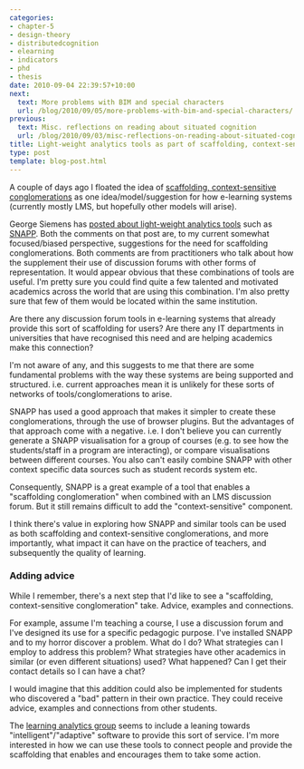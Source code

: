 ```yaml
---
categories:
- chapter-5
- design-theory
- distributedcognition
- elearning
- indicators
- phd
- thesis
date: 2010-09-04 22:39:57+10:00
next:
  text: More problems with BIM and special characters
  url: /blog/2010/09/05/more-problems-with-bim-and-special-characters/
previous:
  text: Misc. reflections on reading about situated cognition
  url: /blog/2010/09/03/misc-reflections-on-reading-about-situated-cognition/
title: Light-weight analytics tools as part of scaffolding, context-sensitive conglomerations
type: post
template: blog-post.html
---
```

A couple of days ago I floated the idea of [scaffolding, context-sensitive conglomerations](/blog/2010/09/03/scaffolding-context-sensitive-conglomerations-in-e-learning-systems/) as one idea/model/suggestion for how e-learning systems (currently mostly LMS, but hopefully other models will arise).

George Siemens has [posted about light-weight analytics tools](http://www.elearnspace.org/blog/2010/09/02/light-weight-learning-analytics-tools/) such as [SNAPP](http://research.uow.edu.au/learningnetworks/seeing/snapp/index.html). Both the comments on that post are, to my current somewhat focused/biased perspective, suggestions for the need for scaffolding conglomerations. Both comments are from practitioners who talk about how the supplement their use of discussion forums with other forms of representation. It would appear obvious that these combinations of tools are useful. I'm pretty sure you could find quite a few talented and motivated academics across the world that are using this combination. I'm also pretty sure that few of them would be located within the same institution.

Are there any discussion forum tools in e-learning systems that already provide this sort of scaffolding for users? Are there any IT departments in universities that have recognised this need and are helping academics make this connection?

I'm not aware of any, and this suggests to me that there are some fundamental problems with the way these systems are being supported and structured. i.e. current approaches mean it is unlikely for these sorts of networks of tools/conglomerations to arise.

SNAPP has used a good approach that makes it simpler to create these conglomerations, through the use of browser plugins. But the advantages of that approach come with a negative. i.e. I don't believe you can currently generate a SNAPP visualisation for a group of courses (e.g. to see how the students/staff in a program are interacting), or compare visualisations between different courses. You also can't easily combine SNAPP with other context specific data sources such as student records system etc.

Consequently, SNAPP is a great example of a tool that enables a "scaffolding conglomeration" when combined with an LMS discussion forum. But it still remains difficult to add the "context-sensitive" component.

I think there's value in exploring how SNAPP and similar tools can be used as both scaffolding and context-sensitive conglomerations, and more importantly, what impact it can have on the practice of teachers, and subsequently the quality of learning.

### Adding advice

While I remember, there's a next step that I'd like to see a "scaffolding, context-sensitive conglomeration" take. Advice, examples and connections.

For example, assume I'm teaching a course, I use a discussion forum and I've designed its use for a specific pedagogic purpose. I've installed SNAPP and to my horror discover a problem. What do I do? What strategies can I employ to address this problem? What strategies have other academics in similar (or even different situations) used? What happened? Can I get their contact details so I can have a chat?

I would imagine that this addition could also be implemented for students who discovered a "bad" pattern in their own practice. They could receive advice, examples and connections from other students.

The [learning analytics group](http://groups.google.ca/group/learninganalytics) seems to include a leaning towards "intelligent"/"adaptive" software to provide this sort of service. I'm more interested in how we can use these tools to connect people and provide the scaffolding that enables and encourages them to take some action.